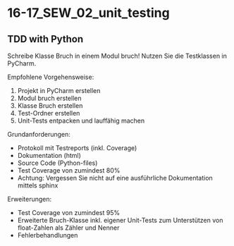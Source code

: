 # 16-17_SEW_02_unit_testing

## TDD with Python

Schreibe Klasse Bruch in einem Modul bruch! Nutzen Sie die Testklassen  in PyCharm.

Empfohlene Vorgehensweise:

1. Projekt in PyCharm erstellen
2. Modul bruch erstellen
3. Klasse Bruch erstellen
4. Test-Ordner erstellen
5. Unit-Tests entpacken und lauffähig machen

Grundanforderungen:

- Protokoll mit Testreports (inkl. Coverage)
- Dokumentation (html)
- Source Code (Python-files)
- Test Coverage von zumindest 80%
- Achtung: Vergessen Sie nicht auf eine ausführliche Dokumentation mittels sphinx

Erweiterungen:

- Test Coverage von zumindest 95%
- Erweiterte Bruch-Klasse inkl. eigener Unit-Tests zum Unterstützen von float-Zahlen als Zähler und Nenner
- Fehlerbehandlungen
